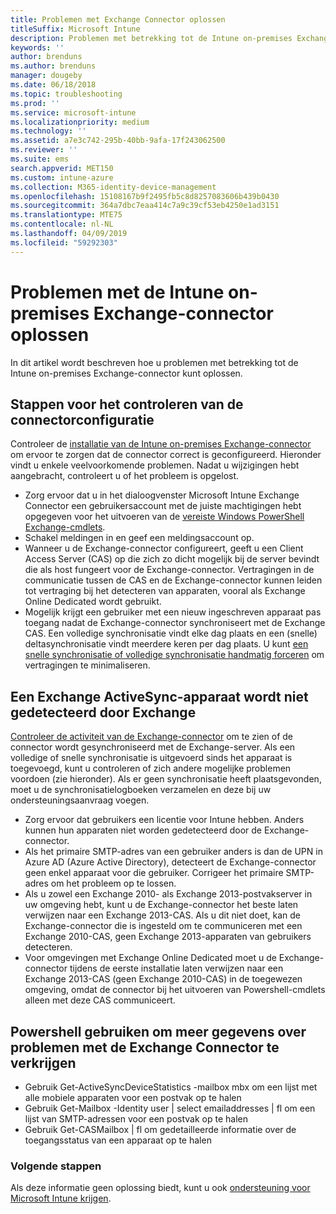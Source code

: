 ```yaml
---
title: Problemen met Exchange Connector oplossen
titleSuffix: Microsoft Intune
description: Problemen met betrekking tot de Intune on-premises Exchange-connector oplossen.
keywords: ''
author: brenduns
ms.author: brenduns
manager: dougeby
ms.date: 06/18/2018
ms.topic: troubleshooting
ms.prod: ''
ms.service: microsoft-intune
ms.localizationpriority: medium
ms.technology: ''
ms.assetid: a7e3c742-295b-40bb-9afa-17f243062500
ms.reviewer: ''
ms.suite: ems
search.appverid: MET150
ms.custom: intune-azure
ms.collection: M365-identity-device-management
ms.openlocfilehash: 15108167b9f2495fb5c8d8257083606b439b0430
ms.sourcegitcommit: 364a7dbc7eaa414c7a9c39cf53eb4250e1ad3151
ms.translationtype: MTE75
ms.contentlocale: nl-NL
ms.lasthandoff: 04/09/2019
ms.locfileid: "59292303"
---
```

# <a name="troubleshoot-the-intune-on-premises-exchange-connector"></a>Problemen met de Intune on-premises Exchange-connector oplossen

In dit artikel wordt beschreven hoe u problemen met betrekking tot de Intune on-premises Exchange-connector kunt oplossen.

## <a name="steps-for-checking-the-connector-configuration"></a>Stappen voor het controleren van de connectorconfiguratie 

Controleer de [installatie van de Intune on-premises Exchange-connector](exchange-connector-install.md) om ervoor te zorgen dat de connector correct is geconfigureerd. Hieronder vindt u enkele veelvoorkomende problemen. Nadat u wijzigingen hebt aangebracht, controleert u of het probleem is opgelost.

 - Zorg ervoor dat u in het dialoogvenster Microsoft Intune Exchange Connector een gebruikersaccount met de juiste machtigingen hebt opgegeven voor het uitvoeren van de [vereiste Windows PowerShell Exchange-cmdlets](exchange-connector-install.md#exchange-cmdlet-requirements).
- Schakel meldingen in en geef een meldingsaccount op.
 - Wanneer u de Exchange-connector configureert, geeft u een Client Access Server (CAS) op die zich zo dicht mogelijk bij de server bevindt die als host fungeert voor de Exchange-connector. Vertragingen in de communicatie tussen de CAS en de Exchange-connector kunnen leiden tot vertraging bij het detecteren van apparaten, vooral als Exchange Online Dedicated wordt gebruikt.
 - Mogelijk krijgt een gebruiker met een nieuw ingeschreven apparaat pas toegang nadat de Exchange-connector synchroniseert met de Exchange CAS. Een volledige synchronisatie vindt elke dag plaats en een (snelle) deltasynchronisatie vindt meerdere keren per dag plaats.  U kunt [een snelle synchronisatie of volledige synchronisatie handmatig forceren](exchange-connector-install.md#manually-force-a-quick-sync-or-full-sync) om vertragingen te minimaliseren.
 
## <a name="exchange-activesync-device-not-discovered-from-exchange"></a>Een Exchange ActiveSync-apparaat wordt niet gedetecteerd door Exchange
[Controleer de activiteit van de Exchange-connector](exchange-connector-install.md#on-premises-exchange-connector-high-availability-support) om te zien of de connector wordt gesynchroniseerd met de Exchange-server. Als een volledige of snelle synchronisatie is uitgevoerd sinds het apparaat is toegevoegd, kunt u controleren of zich andere mogelijke problemen voordoen (zie hieronder). Als er geen synchronisatie heeft plaatsgevonden, moet u de synchronisatielogboeken verzamelen en deze bij uw ondersteuningsaanvraag voegen.

 - Zorg ervoor dat gebruikers een licentie voor Intune hebben. Anders kunnen hun apparaten niet worden gedetecteerd door de Exchange-connector.
 - Als het primaire SMTP-adres van een gebruiker anders is dan de UPN in Azure AD (Azure Active Directory), detecteert de Exchange-connector geen enkel apparaat voor die gebruiker. Corrigeer het primaire SMTP-adres om het probleem op te lossen.
 - Als u zowel een Exchange 2010- als Exchange 2013-postvakserver in uw omgeving hebt, kunt u de Exchange-connector het beste laten verwijzen naar een Exchange 2013-CAS. Als u dit niet doet, kan de Exchange-connector die is ingesteld om te communiceren met een Exchange 2010-CAS, geen Exchange 2013-apparaten van gebruikers detecteren. 
- Voor omgevingen met Exchange Online Dedicated moet u de Exchange-connector tijdens de eerste installatie laten verwijzen naar een Exchange 2013-CAS (geen Exchange 2010-CAS) in de toegewezen omgeving, omdat de connector bij het uitvoeren van Powershell-cmdlets alleen met deze CAS communiceert.


## <a name="using-powershell-to-get-more-data-on-exchange-connector-issues"></a>Powershell gebruiken om meer gegevens over problemen met de Exchange Connector te verkrijgen
- Gebruik Get-ActiveSyncDeviceStatistics -mailbox mbx om een lijst met alle mobiele apparaten voor een postvak op te halen
- Gebruik Get-Mailbox -Identity user | select emailaddresses | fl om een lijst van SMTP-adressen voor een postvak op te halen
- Gebruik Get-CASMailbox <upn> | fl om gedetailleerde informatie over de toegangsstatus van een apparaat op te halen

### <a name="next-steps"></a>Volgende stappen
Als deze informatie geen oplossing biedt, kunt u ook [ondersteuning voor Microsoft Intune krijgen](get-support.md).
